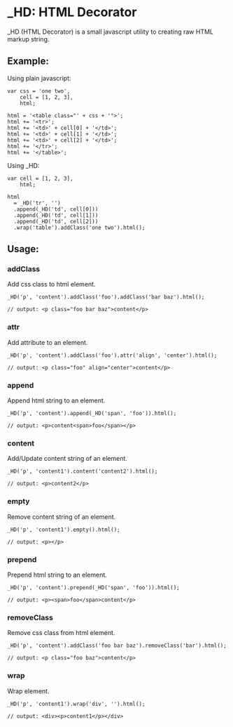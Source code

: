 # _HD: HTML Decorator
_HD (HTML Decorator) is a small javascript utility to creating raw HTML markup string.

## Example:

Using plain javascript:
```
var css = 'one two',
    cell = [1, 2, 3], 
    html;
    
html = '<table class="' + css + '">';
html += '<tr>';
html += '<td>' + cell[0] + '</td>';
html += '<td>' + cell[1] + '</td>';
html += '<td>' + cell[2] + '</td>';
html += '</tr>';
html += '</table>';
```

Using _HD:
```
var cell = [1, 2, 3], 
    html;
    
html 
  = _HD('tr', '')
  .append(_HD('td', cell[0]))
  .append(_HD('td', cell[1]))
  .append(_HD('td', cell[2]))
  .wrap('table').addClass('one two').html();
```

## Usage:

### addClass
Add css class to html element.

```
_HD('p', 'content').addClass('foo').addClass('bar baz').html();

// output: <p class="foo bar baz">content</p>
```


### attr
Add attribute to an element.

```
_HD('p', 'content').addClass('foo').attr('align', 'center').html();

// output: <p class="foo" align="center">content</p>
```

### append
Append html string to an element.

```
_HD('p', 'content').append(_HD('span', 'foo')).html();

// output: <p>content<span>foo</span></p>
```

### content
Add/Update content string of an element.

```
_HD('p', 'content1').content('content2').html();

// output: <p>content2</p>
```

### empty
Remove content string of an element.

```
_HD('p', 'content1').empty().html();

// output: <p></p>
```

### prepend
Prepend html string to an element.

```
_HD('p', 'content').prepend(_HD('span', 'foo')).html();

// output: <p><span>foo</span>content</p>
```

### removeClass
Remove css class from html element.

```
_HD('p', 'content').addClass('foo bar baz').removeClass('bar').html();

// output: <p class="foo baz">content</p>
```

### wrap
Wrap element.

```
_HD('p', 'content1').wrap('div', '').html();

// output: <div><p>content1</p></div>
```

